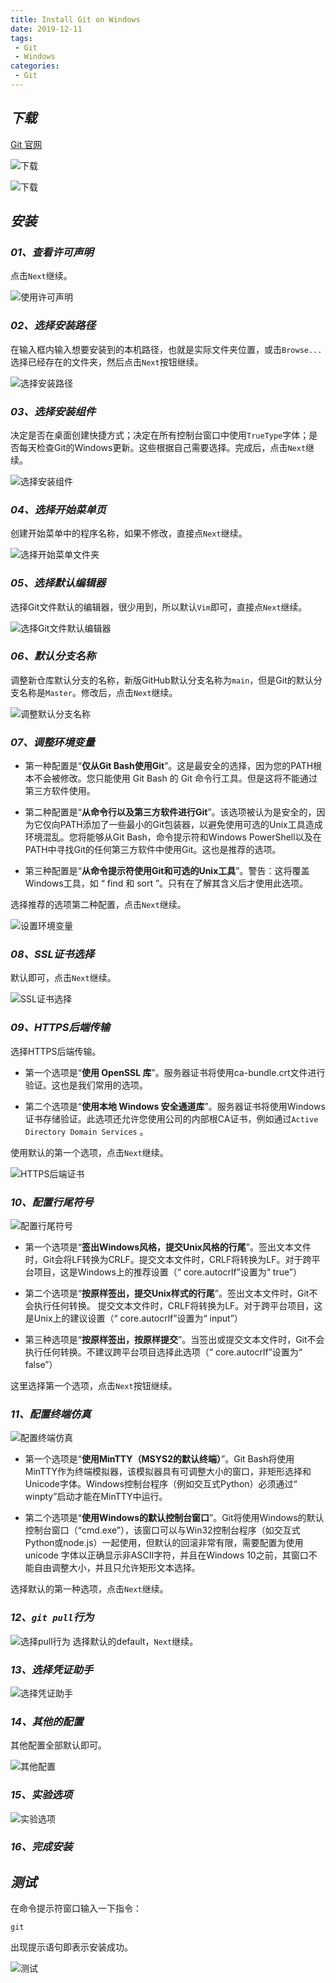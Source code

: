 ```yaml
---
title: Install Git on Windows
date: 2019-12-11
tags:
 - Git
 - Windows
categories:
 - Git
---
```


## ***下载***

[Git 官网](https://git-scm.com/)

![下载](https://img-blog.csdnimg.cn/3bb28a6708b24d9ba545d9b4cd465f0c.png#pic_center)

![下载](https://img-blog.csdnimg.cn/489ae9003e324fb294e566d353492c85.png#pic_center)

## ***安装***

### ***01、查看许可声明***

点击`Next`继续。

![使用许可声明](https://img-blog.csdnimg.cn/eedd5d33fb7a4d2c925761310d548b2d.png#pic_center)

### ***02、选择安装路径***

在输入框内输入想要安装到的本机路径，也就是实际文件夹位置，或击`Browse...`选择已经存在的文件夹，然后点击`Next`按钮继续。

![选择安装路径](https://img-blog.csdnimg.cn/feddb8d3baf24805aeea26a349b03a24.png#pic_center)

### ***03、选择安装组件***

决定是否在桌面创建快捷方式；决定在所有控制台窗口中使用`TrueType`字体；是否每天检查Git的Windows更新。这些根据自己需要选择。完成后，点击`Next`继续。

![选择安装组件](https://img-blog.csdnimg.cn/864db8fd216144fc9bb668f7fc546386.png#pic_center)

### ***04、选择开始菜单页***

创建开始菜单中的程序名称，如果不修改，直接点`Next`继续。

![选择开始菜单文件夹](https://img-blog.csdnimg.cn/3c52fca2595749b290b681866ed6848c.png#pic_center)

### ***05、选择默认编辑器***

选择Git文件默认的编辑器，很少用到，所以默认`Vim`即可，直接点`Next`继续。

![选择Git文件默认编辑器](https://img-blog.csdnimg.cn/c5040c178c3f42b6addf8ccae546d0a5.png#pic_center)

### ***06、默认分支名称***

调整新仓库默认分支的名称，新版GitHub默认分支名称为`main`，但是Git的默认分支名称是`Master`。修改后，点击`Next`继续。

![调整默认分支名称](https://img-blog.csdnimg.cn/e684eec0e29048f2a935ca1540f14dae.png#pic_center)

### ***07、调整环境变量***

- 第一种配置是“**仅从Git Bash使用Git**”。这是最安全的选择，因为您的PATH根本不会被修改。您只能使用 Git Bash 的 Git 命令行工具。但是这将不能通过第三方软件使用。

- 第二种配置是“**从命令行以及第三方软件进行Git**”。该选项被认为是安全的，因为它仅向PATH添加了一些最小的Git包装器，以避免使用可选的Unix工具造成环境混乱。您将能够从Git Bash，命令提示符和Windows PowerShell以及在PATH中寻找Git的任何第三方软件中使用Git。这也是推荐的选项。

- 第三种配置是“**从命令提示符使用Git和可选的Unix工具**”。警告：这将覆盖Windows工具，如 “ find 和 sort ”。只有在了解其含义后才使用此选项。

选择推荐的选项第二种配置，点击`Next`继续。

![设置环境变量](https://img-blog.csdnimg.cn/1d45c3d8e06340c1b8273f4be63b8b30.png#pic_center)

### ***08、SSL证书选择***

默认即可，点击`Next`继续。

![SSL证书选择](https://img-blog.csdnimg.cn/b4f662b92d3749f19469657824b3f840.png#pic_center)

### ***09、HTTPS后端传输***

选择HTTPS后端传输。
- 第一个选项是“**使用 OpenSSL 库**”。服务器证书将使用ca-bundle.crt文件进行验证。这也是我们常用的选项。

- 第二个选项是“**使用本地 Windows 安全通道库**”。服务器证书将使用Windows证书存储验证。此选项还允许您使用公司的内部根CA证书，例如通过`Active Directory Domain Services` 。

使用默认的第一个选项，点击`Next`继续。

![HTTPS后端证书](https://img-blog.csdnimg.cn/6f967a64721a4d96a9684636da435650.png#pic_center)

### ***10、配置行尾符号***

![配置行尾符号](https://img-blog.csdnimg.cn/52b5e512d61b4244aad79d52ce4d8da5.png#pic_center)

- 第一个选项是“**签出Windows风格，提交Unix风格的行尾**”。签出文本文件时，Git会将LF转换为CRLF。提交文本文件时，CRLF将转换为LF。对于跨平台项目，这是Windows上的推荐设置（“ core.autocrlf”设置为“ true”）

- 第二个选项是“**按原样签出，提交Unix样式的行尾**”。签出文本文件时，Git不会执行任何转换。 提交文本文件时，CRLF将转换为LF。对于跨平台项目，这是Unix上的建议设置（“ core.autocrlf”设置为“ input”）

- 第三种选项是“**按原样签出，按原样提交**”。当签出或提交文本文件时，Git不会执行任何转换。不建议跨平台项目选择此选项（“ core.autocrlf”设置为“ false”）

这里选择第一个选项，点击`Next`按钮继续。

### ***11、配置终端仿真***

![配置终端仿真](https://img-blog.csdnimg.cn/41b247d3cbff4191a22938edbbf1cce5.png#pic_center)

- 第一个选项是“**使用MinTTY（MSYS2的默认终端）**”。Git Bash将使用MinTTY作为终端模拟器，该模拟器具有可调整大小的窗口，非矩形选择和Unicode字体。Windows控制台程序（例如交互式Python）必须通过“ winpty”启动才能在MinTTY中运行。

- 第二个选项是“**使用Windows的默认控制台窗口**”。Git将使用Windows的默认控制台窗口（“cmd.exe”），该窗口可以与Win32控制台程序（如交互式Python或node.js）一起使用，但默认的回滚非常有限，需要配置为使用unicode 字体以正确显示非ASCII字符，并且在Windows 10之前，其窗口不能自由调整大小，并且只允许矩形文本选择。

选择默认的第一种选项，点击`Next`继续。

### ***12、`git pull`行为***

![选择pull行为](https://img-blog.csdnimg.cn/308d85ecb66847b59a0e02749f4b9816.png#pic_center)
选择默认的default，`Next`继续。

### ***13、选择凭证助手***

![选择凭证助手](https://img-blog.csdnimg.cn/826d6414fc554ab79a89f55c29f8d70d.png#pic_center)

### ***14、其他的配置***

其他配置全部默认即可。

![其他配置](https://img-blog.csdnimg.cn/a351ad3eff274f9f8da031a9c87cf1b5.png#pic_center)

### ***15、实验选项***

![实验选项](https://img-blog.csdnimg.cn/b0c1fedf4d51453bae05735213df2b13.png#pic_center)

### ***16、完成安装***

## ***测试***

在命令提示符窗口输入一下指令：

```shell
git
```

出现提示语句即表示安装成功。

![测试](https://img-blog.csdnimg.cn/c8baa936e9fe4692921594cf001d1d05.png#pic_center)
